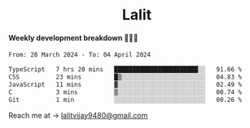 <h1 align="center">Lalit</h1>

#### Weekly development breakdown 👨🏻‍💻
<!--START_SECTION:waka-->

```txt
From: 28 March 2024 - To: 04 April 2024

TypeScript   7 hrs 20 mins   ███████████████████████░░   91.66 %
CSS          23 mins         █▒░░░░░░░░░░░░░░░░░░░░░░░   04.83 %
JavaScript   11 mins         ▓░░░░░░░░░░░░░░░░░░░░░░░░   02.49 %
C            3 mins          ▒░░░░░░░░░░░░░░░░░░░░░░░░   00.74 %
Git          1 min           ░░░░░░░░░░░░░░░░░░░░░░░░░   00.26 %
```

<!--END_SECTION:waka-->

Reach me at → lalitvijay9480@gmail.com
